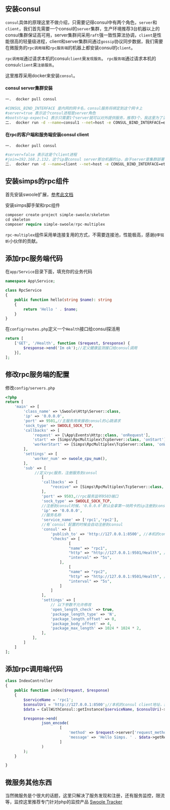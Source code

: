 ## 安装consul

`consul`具体的原理这里不做介绍，只需要记得consul中有两个角色，`server`和`client`，我们首先需要一个consul的`server`集群，生产环境推荐3台机器以上的consul集群保证高可用，server集群间采用`raft`强一致性算法协调，`client`是性能很高的轻量级进程，client和server集群间通过`gossip`协议同步数据，我们需要在微服务的`rpc调用端`和`rpc服务端`的机器上都安装consul的`client`。

`rpc调用端`通过请求本机的consul`client`来`发现服务`。
`rpc服务端`通过请求本机的consul`client`来`注册服务`。

这里推荐采用docker来安装`consul`。

#### consul server集群安装
```bash
一.  docker pull consul   

#CONSUL_BIND_INTERFACE 是内网的网卡名，consul服务将绑定到这个网卡上
#server=true 表示这个consul进程是server角色
#bootstrap-expect=1 表示只需要1个server就可以对外提供服务，推荐3个，我这里为了演示写1
二.  docker run -d --name=consul1 --net=host -e CONSUL_BIND_INTERFACE=eth0 consul agent --server=true --bootstrap-expect=1 --client=0.0.0.0 -ui
```
#### 在rpc的客户端和服务端安装consul client
```bash
一.  docker pull consul   

#server=false 表示这是个client进程
#join=192.168.2.132，这个ip是consul server那台机器的ip，由于server是集群部署，即使这个ip机器宕机，也会自动选主到新ip
二.  docker run -d --name=client --net=host -e CONSUL_BIND_INTERFACE=eth0 consul agent --server=false --client=0.0.0.0 -ui -join=192.168.2.132
```


## 安装simps的rpc组件

首先安装swoole扩展，[参考此文档](https://wiki.swoole.com/#/environment)

安装simps脚手架和rpc组件
```php
composer create-project simple-swoole/skeleton
cd skeleton
composer require simple-swoole/rpc-multiplex
```
`rpc-multiplex`组件采用单连接复用的方式，不需要连接池，性能极高，感谢`@李铭昕`小伙伴的贡献。

## 添加rpc服务端代码

在`app/Service`目录下面，填充你的业务代码
```php
namespace App\Service;

class RpcService
{
    public function hello(string $name): string
    {
        return 'Hello ' . $name;
    }
}
```
在`config/routes.php`定义一个`Health`接口给consul探活用
```php
return [
    ['GET', '/Health', function ($request, $response) {
        $response->end('Im ok');//定义健康监测接口给consul调用
    }],
];
```

## 修改rpc服务端的配置
修改`config/servers.php`
```php
<?php
return [
    'main' => [
        'class_name' => \Swoole\Http\Server::class,
        'ip' => '0.0.0.0',
        'port' => 9501,//主服务用来接收consul的心跳请求
        'sock_type' => SWOOLE_SOCK_TCP,
        'callbacks' => [
            'request' => [\App\Events\Http::class, 'onRequest'],
            'start' => [Simps\RpcMultiplex\TcpServer::class, 'onStart'],
            'workerStart' => [Simps\RpcMultiplex\TcpServer::class, 'onWorkerStart'],
        ],
        'settings' => [
            'worker_num' => swoole_cpu_num(),
        ],
        'sub' => [
             //定义rpc服务，注册服务到consul
                [
                'callbacks' => [
                    "receive" => [Simps\RpcMultiplex\TcpServer::class, 'onReceive'],
                ],
                'port' => 9503,//rpc服务监听9503端口
                'sock_type' => SWOOLE_SOCK_TCP,
                //注册到consul时候，'0.0.0.0'默认会拿第一块网卡的ip注册到consul
                'ip' => '0.0.0.0',
                //服务名称
                'service_name' => ['rpc1','rpc2'],
                //有`consul`配置的时候会自动注册到consul
                'consul' => [
                    'publish_to' => 'http://127.0.0.1:8500', //本机的consul client地址
                    "checks" => [
                            [
                            "name" => "rpc1",
                            "http" => "http://127.0.0.1:9501/Health", //consul请求这个地址 连通就证明服务可用，checks的更多配置请参考consul官方文档。
                            "interval" => "5s",
                        ],
                            [
                            "name" => "rpc2",
                            "http" => "http://127.0.0.1:9501/Health", //consul请求这个地址 连通就证明服务可用，checks的更多配置请参考consul官方文档。
                            "interval" => "5s",
                        ]
                    ]
                ],
                'settings' => [
                    // 以下参数不允许修改
                    'open_length_check' => true,
                    'package_length_type' => 'N',
                    'package_length_offset' => 0,
                    'package_body_offset' => 4,
                    'package_max_length' => 1024 * 1024 * 2,
                ],
            ],
        ]
    ]
];


```

## 添加rpc调用端代码
```php
class IndexController
{
    public function index($request, $response)
    {
        $serviceName = 'rpc1';
        $consulUri = 'http://127.0.0.1:8500';//本机的consul client地址，框架会通过这个consul client找到所有可用的机器，随机找到一台机器进行rpc调用，如果所有机器都挂了会抛异常
        $data = CallWithConsul::getInstance($serviceName, $consulUri)->call('App\Service\RpcService', 'hello', 'World'); //call(类名，方法，参数)

        $response->end(
                json_encode(
                        [
                            'method' => $request->server['request_method'],
                            'message' => 'Hello Simps. ' . $data->getResult(),
                        ]
                )
        );
    }

}
```

## 微服务其他东西

当然微服务是个很大的话题，这里只解决了服务发现和注册，还有服务监控，限流等，监控这里推荐专门针对php的监控产品 [Swoole Tracker](https://business.swoole.com/tracker/index)
